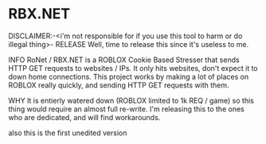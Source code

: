 # RBX.NET
DISCLAIMER:-<i'm not responsible for if you use this tool to harm or do illegal thing>-
RELEASE
Well, time to release this since it's useless to me.

INFO
RoNet / RBX.NET is a ROBLOX Cookie Based Stresser that sends HTTP GET requests to websites / IPs. It only hits websites, don't expect it to down home connections. This project works by making a lot of places on ROBLOX really quickly, and sending HTTP GET requests with them.

WHY
It is entierly watered down (ROBLOX limited to 1k REQ / game) so this thing would require an almost full re-write.
I'm releasing this to the ones who are dedicated, and will find workarounds.

also this is the first unedited version 

